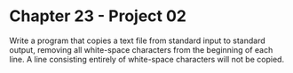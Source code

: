 # Chapter 23 - Project 02

Write a program that copies a text file from standard input to standard output, removing all white-space characters from the beginning of each line. A line consisting entirely of white-space characters will not be copied.
